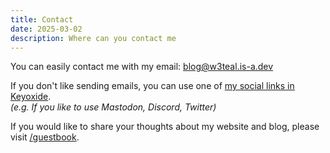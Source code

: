 ```yaml
---
title: Contact
date: 2025-03-02
description: Where can you contact me
---
```


You can easily contact me with my email: [blog@w3teal.is-a.dev](mailto:blog@w3teal.is-a.dev)

If you don't like sending emails, you can use one of [my social links in Keyoxide](https://keyoxide.org/aspe:keyoxide.org:YM7J2J5UIVYRWSHRSOTYFYJ2HQ).  
_(e.g. If you like to use Mastodon, Discord, Twitter)_

If you would like to share your thoughts about my website and blog, please visit [/guestbook](/guestbook).